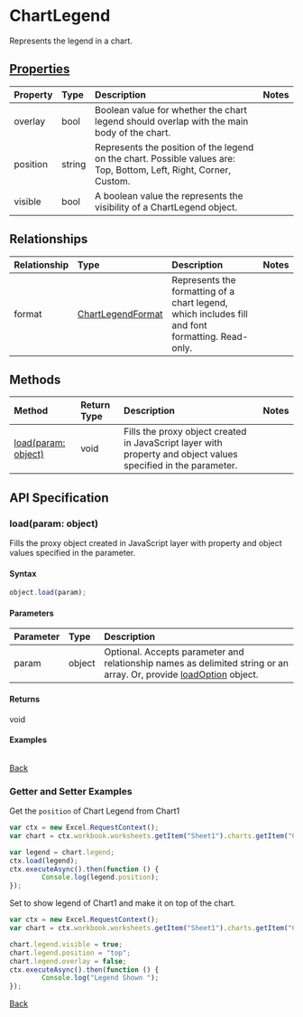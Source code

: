 # ChartLegend

Represents the legend in a chart.

## [Properties](#getter-and-setter-examples)
| Property	   | Type	|Description|Notes |
|:---------------|:--------|:----------|:-----|
|overlay|bool|Boolean value for whether the chart legend should overlap with the main body of the chart.||
|position|string|Represents the position of the legend on the chart. Possible values are: Top, Bottom, Left, Right, Corner, Custom.||
|visible|bool|A boolean value the represents the visibility of a ChartLegend object.||

## Relationships
| Relationship | Type	|Description|Notes |
|:---------------|:--------|:----------|:-----|
|format|[ChartLegendFormat](chartlegendformat.md)|Represents the formatting of a chart legend, which includes fill and font formatting. Read-only.||

## Methods

| Method		   | Return Type	|Description|Notes |
|:---------------|:--------|:----------|:-----|
|[load(param: object)](#loadparam-object)|void|Fills the proxy object created in JavaScript layer with property and object values specified in the parameter.||

## API Specification

### load(param: object)
Fills the proxy object created in JavaScript layer with property and object values specified in the parameter.

#### Syntax
```js
object.load(param);
```

#### Parameters
| Parameter	   | Type	|Description|
|:---------------|:--------|:----------|
|param|object|Optional. Accepts parameter and relationship names as delimited string or an array. Or, provide [loadOption](loadoption.md) object.|

#### Returns
void

#### Examples
```js

```

[Back](#methods)

### Getter and Setter Examples

Get the `position` of Chart Legend from Chart1

```js
var ctx = new Excel.RequestContext();
var chart = ctx.workbook.worksheets.getItem("Sheet1").charts.getItem("Chart1");	

var legend = chart.legend;
ctx.load(legend);
ctx.executeAsync().then(function () {
		Console.log(legend.position);
});
```

Set to show legend of Chart1 and make it on top of the chart.

```js
var ctx = new Excel.RequestContext();
var chart = ctx.workbook.worksheets.getItem("Sheet1").charts.getItem("Chart1");	

chart.legend.visible = true;
chart.legend.position = "top"; 
chart.legend.overlay = false; 
ctx.executeAsync().then(function () {
		Console.log("Legend Shown ");
});
``` 
[Back](#properties)
